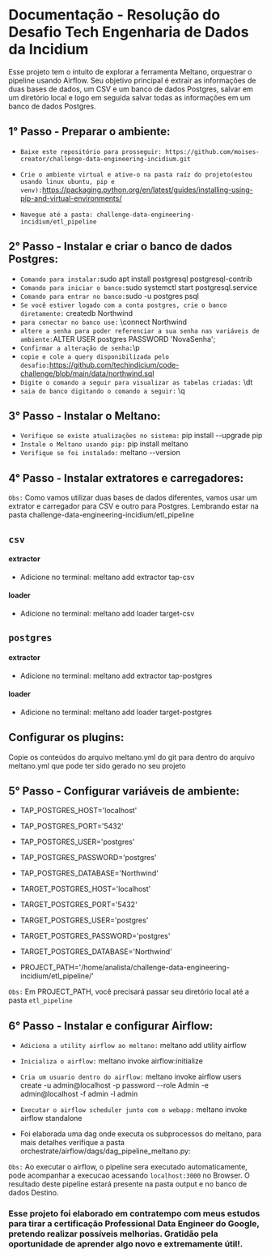 # Documentação - Resolução do Desafio Tech Engenharia de Dados da Incidium

Esse projeto tem o intuito de explorar a ferramenta Meltano, orquestrar o pipeline usando Airflow. Seu objetivo principal é extrair as informações de duas bases de dados, um CSV e um banco de dados Postgres, salvar em um diretório local e logo em seguida salvar todas as informações em um banco de dados Postgres.


## 1° Passo - Preparar o ambiente:

* `Baixe este repositório para prosseguir: https://github.com/moises-creator/challenge-data-engineering-incidium.git`

* `Crie o ambiente virtual e ative-o na pasta raíz do projeto(estou usando linux ubuntu, pip e venv):`https://packaging.python.org/en/latest/guides/installing-using-pip-and-virtual-environments/

* `Navegue até a pasta: challenge-data-engineering-incidium/etl_pipeline`

## 2° Passo - Instalar e criar o banco de dados Postgres:
* `Comando para instalar:`sudo apt install postgresql postgresql-contrib
* `Comando para iniciar o banco:`sudo systemctl start postgresql.service
* `Comando para entrar no banco:`sudo -u postgres psql
* `Se você estiver logado com a conta postgres, crie o banco diretamente:` createdb Northwind
* `para conectar no banco use:` \connect Northwind
* `altere a senha para poder referenciar a sua senha nas variáveis de ambiente:`ALTER USER postgres PASSWORD 'NovaSenha';
* `Confirmar a alteração de senha:`\p
* `copie e cole a query disponibilizada pelo desafio:`https://github.com/techindicium/code-challenge/blob/main/data/northwind.sql
* `Digite o comando a seguir para visualizar as tabelas criadas:` \dt
* `saia do banco digitando o comando a seguir:` \q

## 3° Passo - Instalar o Meltano:

* `Verifique se existe atualizações no sistema:` pip install --upgrade pip  
* `Instale o Meltano usando pip:` pip install meltano  
* `Verifique se foi instalado:` meltano --version  


## 4° Passo - Instalar extratores e carregadores:

`Obs:` Como vamos utilizar duas bases de dados diferentes, vamos usar um extrator e carregador para CSV e outro para Postgres. Lembrando estar na pasta challenge-data-engineering-incidium/etl_pipeline


## `csv`
#### extractor
* Adicione no terminal: meltano add extractor tap-csv   

#### loader
* Adicione no terminal: meltano add loader target-csv 


## `postgres`
#### extractor
* Adicione no terminal: meltano add extractor tap-postgres 

#### loader
* Adicione no terminal: meltano add loader target-postgres

## Configurar os plugins:
Copie os conteúdos do arquivo meltano.yml do git para dentro do arquivo meltano.yml que pode ter sido gerado no seu projeto

## 5° Passo - Configurar variáveis de ambiente:
* TAP_POSTGRES_HOST='localhost'
* TAP_POSTGRES_PORT='5432'
* TAP_POSTGRES_USER='postgres'
* TAP_POSTGRES_PASSWORD='postgres'
* TAP_POSTGRES_DATABASE='Northwind'

* TARGET_POSTGRES_HOST='localhost'
* TARGET_POSTGRES_PORT='5432'
* TARGET_POSTGRES_USER='postgres'
* TARGET_POSTGRES_PASSWORD='postgres'
* TARGET_POSTGRES_DATABASE='Northwind'
* PROJECT_PATH='/home/analista/challenge-data-engineering-incidium/etl_pipeline/'

`Obs:` Em PROJECT_PATH, você precisará passar seu diretório local até a pasta `etl_pipeline`




## 6° Passo - Instalar e configurar Airflow:


* `Adiciona a utility airflow ao meltano:` meltano add utility airflow

* `Inicializa o airflow:` meltano invoke airflow:initialize

* `Cria um usuario dentro do airflow:` meltano invoke airflow users create -u admin@localhost -p password --role Admin -e admin@localhost -f admin -l admin

* `Executar o airflow scheduler junto com o webapp:` meltano invoke airflow standalone

* Foi elaborada uma dag onde executa os subprocessos do meltano, para mais detalhes verifique a pasta orchestrate/airflow/dags/dag_pipeline_meltano.py:

`Obs:` Ao executar o airflow, o pipeline sera executado automaticamente, pode acompanhar a execucao acessando `localhost:3000` no Browser. O resultado deste pipeline estará presente na pasta output e no banco de dados Destino.




### Esse projeto foi elaborado em contratempo com meus estudos para tirar a certificação Professional Data Engineer do Google, pretendo realizar possíveis melhorias. Gratidão pela oportunidade de aprender algo novo e extremamente útil!.
